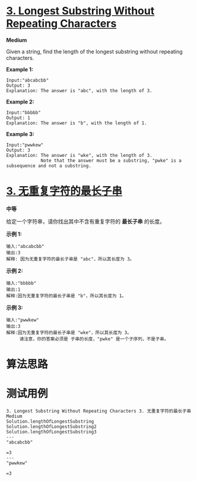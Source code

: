 # [3. Longest Substring Without Repeating Characters][enTitle]

**Medium**

Given a string, find the length of the longest substring without repeating characters.


**Example 1:** 

```
Input:"abcabcbb"
Output: 3 
Explanation: The answer is "abc", with the length of 3.
```


**Example 2:** 

```
Input:"bbbbb"
Output: 1
Explanation: The answer is "b", with the length of 1.
```


**Example 3:** 

```
Input:"pwwkew"
Output: 3
Explanation: The answer is "wke", with the length of 3. 
             Note that the answer must be a substring, "pwke" is a subsequence and not a substring.
```






# [3. 无重复字符的最长子串][cnTitle]

**中等**

给定一个字符串，请你找出其中不含有重复字符的 **最长子串** 的长度。

**示例 1:** 

```
输入:"abcabcbb"
输出:3 
解释: 因为无重复字符的最长子串是 "abc"，所以其长度为 3。

```

**示例 2:** 

```
输入:"bbbbb"
输出:1
解释:因为无重复字符的最长子串是 "b"，所以其长度为 1。

```

**示例 3:** 

```
输入:"pwwkew"
输出:3
解释:因为无重复字符的最长子串是 "wke"，所以其长度为 3。
     请注意，你的答案必须是 子串的长度，"pwke" 是一个子序列，不是子串。

```


# 算法思路

# 测试用例
```
3. Longest Substring Without Repeating Characters 3. 无重复字符的最长子串 Medium
Solution.lengthOfLongestSubstring
Solution.lengthOfLongestSubstring2
Solution.lengthOfLongestSubstring3
---
"abcabcbb"

=3
---
"pwwkew"

=3
```

[enTitle]: https://leetcode.com/problems/longest-substring-without-repeating-characters/
[cnTitle]: https://leetcode-cn.com/problems/longest-substring-without-repeating-characters/


